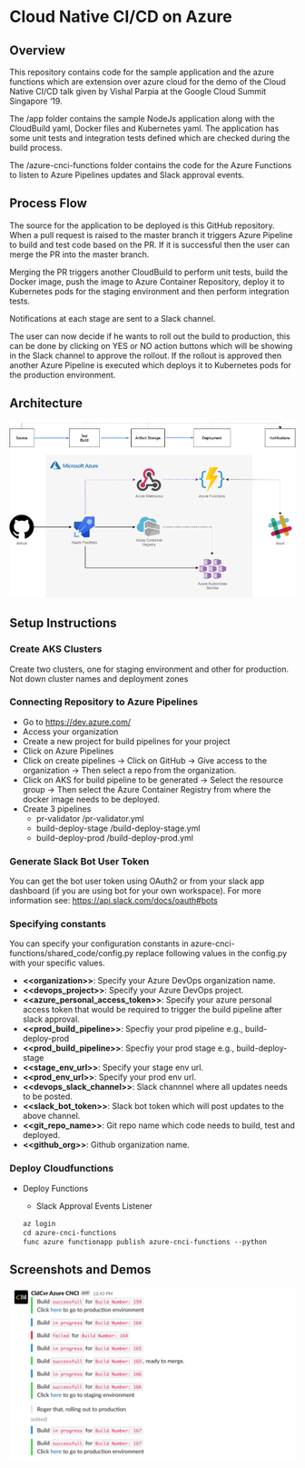 # Cloud Native CI/CD on Azure

## Overview

This repository contains code for the sample application and the azure functions which are extension over azure cloud for the demo of the Cloud Native CI/CD talk given by Vishal Parpia at the Google Cloud Summit Singapore ‘19.

The /app folder contains the sample NodeJs application along with the CloudBuild yaml, Docker files and Kubernetes yaml. The application has some unit tests and integration tests defined which are checked during the build process.

The /azure-cnci-functions folder contains the code for the Azure Functions to listen to Azure Pipelines updates and Slack approval events.


## Process Flow

The source for the application to be deployed is this GitHub repository. When a pull request is raised to the master branch it triggers Azure Pipeline to build and test code based on the PR. If it is successful then the user can merge the PR into the master branch. 

Merging the PR triggers another CloudBuild to perform unit tests, build the Docker image, push the image to Azure Container Repository, deploy it to Kubernetes pods for the staging environment and then perform integration tests.

Notifications at each stage are sent to a Slack channel. 

The user can now decide if he wants to roll out the build to production, this can be done by clicking on YES or NO action buttons which will be showing in the Slack channel to approve the rollout. If the rollout is approved then another Azure Pipeline is executed which deploys it to Kubernetes pods for the production environment.

## Architecture

![Architecture](docs/arch.png)

## Setup Instructions

### Create AKS Clusters

Create two clusters, one for staging environment and other for production. Not down cluster names and deployment zones

### Connecting Repository to Azure Pipelines

* Go to https://dev.azure.com/
* Access your organization
* Create a new project for build pipelines for your project
* Click on Azure Pipelines
* Click on create pipelines -> Click on GitHub -> Give access to the organization -> Then select a repo from the organization.
* Click on AKS for build pipeline to be generated -> Select the resource group -> Then select the Azure Container Registry from where the docker image needs to be deployed. 
* Create 3 pipelines 
  * pr-validator /pr-validator.yml
  * build-deploy-stage /build-deploy-stage.yml
  * build-deploy-prod /build-deploy-prod.yml

### Generate Slack Bot User Token

You can get the bot user token using OAuth2 or from your slack app dashboard (if you are using bot for your own workspace). For more information see: https://api.slack.com/docs/oauth#bots

### Specifying constants

You can specify your configuration constants in azure-cnci-functions/shared_code/config.py replace following values in the config.py with your specific values.

  * **<<organization\>>**: Specify your Azure DevOps organization name.
  * **<<devops_project\>>**: Specify your Azure DevOps project.
  * **<<azure_personal_access_token\>>**: Specify your azure personal access token that would be required to trigger the build pipeline after slack approval.
  * **<<prod_build_pipeline\>>**: Specfiy your prod pipeline e.g., build-deploy-prod
  * **<<prod_build_pipeline\>>**: Specfiy your prod stage e.g., build-deploy-stage
  * **<<stage_env_url\>>**: Specify your stage env url.
  * **<<prod_env_url\>>**: Specify your prod env url.
  * **<<devops_slack_channel\>>**: Slack channnel where all updates needs to be posted.
  * **<<slack_bot_token\>>**: Slack bot token which will post updates to the above channel.
  * **<<git_repo_name\>>**: Git repo name which code needs to build, test and deployed.
  * **<<github_org\>>**: Github organization name.


### Deploy Cloudfunctions

* Deploy Functions
   * Slack Approval Events Listener
   
    ```
    az login
    cd azure-cnci-functions
    func azure functionapp publish azure-cnci-functions --python
    ```

## Screenshots and Demos

![Slack Notification for CI/CD Events](docs/slack.png)
